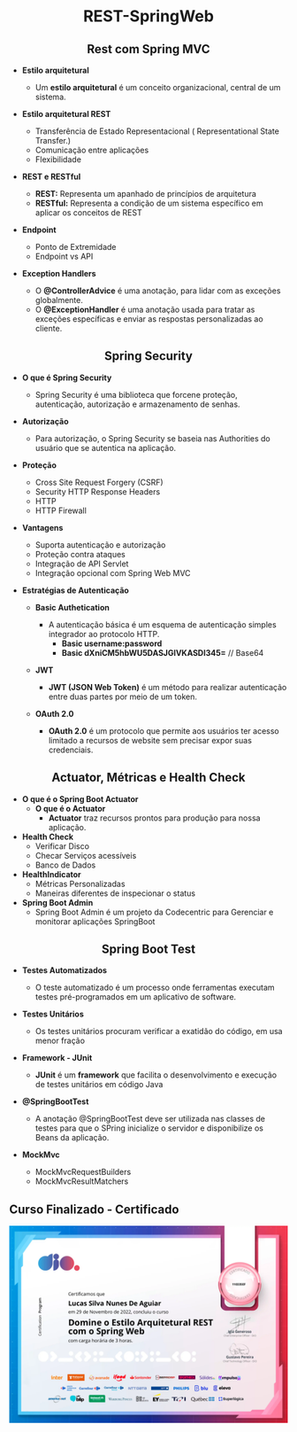 <h1 style="text-align:center;">REST-SpringWeb</h1>

<h2 style="text-align:center;">Rest com Spring MVC</h2>

- <b>Estilo arquitetural </b>
  - Um <b>estilo arquitetural</b> é um conceito organizacional, central de um sistema.
- <b>Estilo arquitetural REST</b>
  - Transferência de Estado Representacional ( Representational State Transfer.)
  - Comunicação entre aplicações 
  - Flexibilidade

- <b>REST e RESTful</b> 
  - <b>REST:</b> Representa um apanhado de princípios de arquitetura
  - <b>RESTful:</b> Representa a condição de um sistema específico em aplicar os conceitos de REST
- <b>Endpoint</b>
  - Ponto de Extremidade
  - Endpoint vs API
- <b>Exception Handlers</b>
  - O <b>@ControllerAdvice</b> é uma anotação, para lidar com as exceções globalmente.
  - O <b>@ExceptionHandler</b> é uma anotação usada para tratar as exceções específicas e enviar as respostas personalizadas ao cliente.

<h2 style="text-align:center;" >Spring Security</h2>

- <b>O que é Spring Security</b>

  - Spring Security é uma biblioteca que forcene proteção, autenticação, autorização e armazenamento de senhas.

  

- <b>Autorização</b>

  - Para autorização, o Spring Security se baseia nas Authorities do usuário que se autentica na aplicação.

  

- <b>Proteção</b>

  - Cross Site Request Forgery (CSRF)
  - Security HTTP Response Headers 
  - HTTP
  - HTTP Firewall

  

- <b>Vantagens</b>

  - Suporta autenticação e autorização
  - Proteção contra ataques 
  - Integração de API Servlet
  - Integração opcional com Spring Web MVC 

  

- <b>Estratégias de Autenticação</b>

  - <b>Basic Authetication</b>

    - A autenticação básica é um esquema de autenticação simples integrador ao protocolo HTTP.	
      - <b>Basic username:password</b>
      - <b>Basic dXniCM5hbWU5DASJGIVKASDI345=</b> // Base64

  - <b>JWT</b>

    - <b>JWT (JSON Web Token)</b> é um método para realizar autenticação entre duas partes por meio de um token.

    

  - <b>OAuth 2.0</b>

    - <b>OAuth 2.0</b> é um protocolo que permite aos usuários ter acesso limitado a recursos de website sem precisar expor suas credenciais.

    

     

<h2 style="text-align:center;" >Actuator, Métricas e Health Check</h2>

- <b>O que é o Spring Boot Actuator</b>
  - <b>O que é o Actuator</b> 
    - <b>Actuator</b> traz recursos prontos para produção para nossa aplicação.
- <b>Health Check</b>
  - Verificar Disco
  - Checar Serviços acessíveis 
  - Banco de Dados
- <b>HealthIndicator</b>
  - Métricas Personalizadas 
  - Maneiras diferentes de inspecionar o status
- <b>Spring Boot Admin</b>
  - Spring Boot Admin é um projeto da Codecentric para Gerenciar e monitorar aplicações SpringBoot

<h2 style="text-align:center;">Spring Boot Test</h2>

- **Testes Automatizados** 

  - O teste automatizado é um processo onde  ferramentas executam testes pré-programados em um aplicativo de software.

- **Testes Unitários** 

  - Os testes unitários procuram verificar a exatidão do código, em usa menor fração

- **Framework - JUnit**

  - **JUnit** é um **framework** que facilita o desenvolvimento e execução de testes unitários em código Java

- **@SpringBootTest**

  - A anotação @SpringBootTest deve ser utilizada nas classes de testes para que o SPring inicialize o servidor e disponibilize os Beans da aplicação.

- **MockMvc**

  - MockMvcRequestBuilders
  - MockMvcResultMatchers

  

<h2>Curso Finalizado - Certificado</h2>

<img src="110335EF.png">